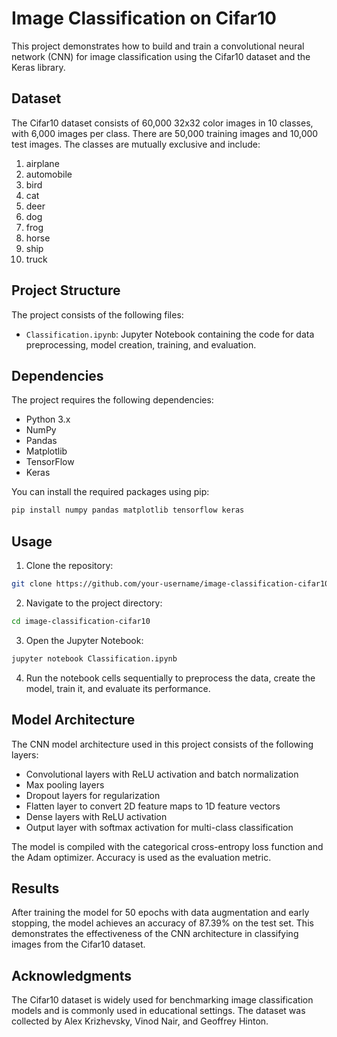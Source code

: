 # Image Classification on Cifar10

This project demonstrates how to build and train a convolutional neural network (CNN) for image classification using the Cifar10 dataset and the Keras library.

## Dataset

The Cifar10 dataset consists of 60,000 32x32 color images in 10 classes, with 6,000 images per class. There are 50,000 training images and 10,000 test images. The classes are mutually exclusive and include:

1. airplane
2. automobile
3. bird
4. cat
5. deer
6. dog
7. frog
8. horse
9. ship
10. truck

## Project Structure

The project consists of the following files:

- `Classification.ipynb`: Jupyter Notebook containing the code for data preprocessing, model creation, training, and evaluation.

## Dependencies

The project requires the following dependencies:

- Python 3.x
- NumPy
- Pandas
- Matplotlib
- TensorFlow
- Keras

You can install the required packages using pip:

```bash
pip install numpy pandas matplotlib tensorflow keras
```

## Usage

1. Clone the repository:

```bash
git clone https://github.com/your-username/image-classification-cifar10.git
```

2. Navigate to the project directory:

```bash
cd image-classification-cifar10
```

3. Open the Jupyter Notebook:

```bash
jupyter notebook Classification.ipynb
```

4. Run the notebook cells sequentially to preprocess the data, create the model, train it, and evaluate its performance.

## Model Architecture

The CNN model architecture used in this project consists of the following layers:

- Convolutional layers with ReLU activation and batch normalization
- Max pooling layers
- Dropout layers for regularization
- Flatten layer to convert 2D feature maps to 1D feature vectors
- Dense layers with ReLU activation
- Output layer with softmax activation for multi-class classification

The model is compiled with the categorical cross-entropy loss function and the Adam optimizer. Accuracy is used as the evaluation metric.

## Results

After training the model for 50 epochs with data augmentation and early stopping, the model achieves an accuracy of 87.39% on the test set. This demonstrates the effectiveness of the CNN architecture in classifying images from the Cifar10 dataset.

## Acknowledgments

The Cifar10 dataset is widely used for benchmarking image classification models and is commonly used in educational settings. The dataset was collected by Alex Krizhevsky, Vinod Nair, and Geoffrey Hinton.
